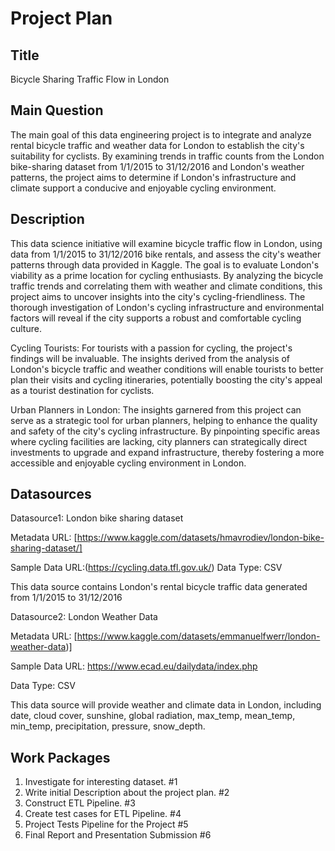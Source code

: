 # Project Plan

## Title
Bicycle Sharing Traffic Flow in London

## Main Question

The main goal of this data engineering project is to integrate and analyze rental bicycle traffic and weather data for London to establish the city's suitability for cyclists. By examining trends in traffic counts from the London bike-sharing dataset from 1/1/2015 to 31/12/2016 and London's weather patterns, the project aims to determine if London's infrastructure and climate support a conducive and enjoyable cycling environment.

## Description

This data science initiative will examine bicycle traffic flow in London, using data from 1/1/2015 to 31/12/2016 bike rentals, and assess the city's weather patterns through data provided in Kaggle. The goal is to evaluate London's viability as a prime location for cycling enthusiasts. By analyzing the bicycle traffic trends and correlating them with weather and climate conditions, this project aims to uncover insights into the city's cycling-friendliness. The thorough investigation of London's cycling infrastructure and environmental factors will reveal if the city supports a robust and comfortable cycling culture.

Cycling Tourists: For tourists with a passion for cycling, the project's findings will be invaluable. The insights derived from the analysis of London's bicycle traffic and weather conditions will enable tourists to better plan their visits and cycling itineraries, potentially boosting the city's appeal as a tourist destination for cyclists.

Urban Planners in London: The insights garnered from this project can serve as a strategic tool for urban planners, helping to enhance the quality and safety of the city's cycling infrastructure. By pinpointing specific areas where cycling facilities are lacking, city planners can strategically direct investments to upgrade and expand infrastructure, thereby fostering a more accessible and enjoyable cycling environment in London.

## Datasources

Datasource1: London bike sharing dataset

Metadata URL: [https://www.kaggle.com/datasets/hmavrodiev/london-bike-sharing-dataset/]

Sample Data URL:(https://cycling.data.tfl.gov.uk/)
Data Type: CSV

This data source contains London's rental bicycle traffic data generated from 1/1/2015 to 31/12/2016

Datasource2: London Weather Data

Metadata URL: [https://www.kaggle.com/datasets/emmanuelfwerr/london-weather-data)]

Sample Data URL:  https://www.ecad.eu/dailydata/index.php

Data Type: CSV

This data source will provide weather and climate data in London, including date, cloud cover, sunshine, global radiation, max_temp, mean_temp, min_temp, precipitation, pressure, snow_depth.

## Work Packages
1. Investigate for interesting dataset. #1
2. Write initial Description about the project plan. #2
3. Construct ETL Pipeline. #3
4. Create test cases for ETL Pipeline. #4
5. Project Tests Pipeline for the Project #5
6. Final Report and Presentation Submission #6

